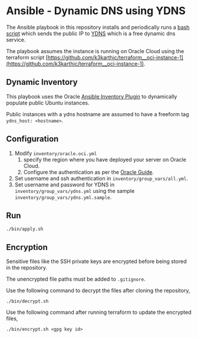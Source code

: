# Ansible - Dynamic DNS using YDNS

The Ansible playbook in this repository installs and periodically runs a [bash script](https://github.com/k3karthic/bash-updater) which sends the public IP to [YDNS](https://ydns.io/) which is a free dynamic dns service. 

The playbook assumes the instance is running on Oracle Cloud using the terraform script [https://github.com/k3karthic/terraform__oci-instance-1](https://github.com/k3karthic/terraform__oci-instance-1).

## Dynamic Inventory

This playbook uses the Oracle [Ansible Inventory Plugin](https://docs.oracle.com/en-us/iaas/Content/API/SDKDocs/ansibleinventoryintro.htm) to dynamically populate public Ubuntu instances.

Public instances with a ydns hostname are assumed to have a freeform tag `ydns_host: <hostname>`.

## Configuration

1. Modify `inventory/oracle.oci.yml`
    1. specify the region where you have deployed your server on Oracle Cloud.
    1. Configure the authentication as per the [Oracle Guide](https://docs.oracle.com/en-us/iaas/Content/API/Concepts/sdkconfig.htm#SDK_and_CLI_Configuration_File).
1. Set username and ssh authentication in `inventory/group_vars/all.yml`.
2. Set username and password for YDNS in `inventory/group_vars/ydns.yml` using the sample `inventory/group_vars/ydns.yml.sample`.

## Run

```
./bin/apply.sh
```

## Encryption

Sensitive files like the SSH private keys are encrypted before being stored in the repository.

The unencrypted file paths must be added to `.gitignore`.

Use the following command to decrypt the files after cloning the repository,

```
./bin/decrypt.sh
```

Use the following command after running terraform to update the encrypted files,

```
./bin/encrypt.sh <gpg key id>
```
